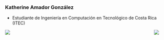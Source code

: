 ### Katherine Amador González
 
 * Estudiante de Ingeniería en Computación en Tecnológico de Costa Rica (ITEC)


<span> 

 <img align = "left"  src = "https://github-readme-stats.vercel.app/api?username=samantha2302&show_icons=true&theme=radical&line_height=33.5">
   
 <img align = "right" src = "https://github-readme-stats.vercel.app/api/top-langs/?username=samantha2302&hide=css,html&theme=tokyonight">

</span>

<!--
*KatherineDAG/KatherineDAG* is a ✨ special ✨ repository because its `README.md` (this file) appears on your GitHub profile.

Here are some ideas to get you started:

- 🔭 I’m currently working on ...
- 🌱 I’m currently learning ...
- 👯 I’m looking to collaborate on ...
- 🤔 I’m looking for help with ...
- 💬 Ask me about ...
- 📫 How to reach me: ...
- 😄 Pronouns: ...
- ⚡ Fun fact: ...
-->
